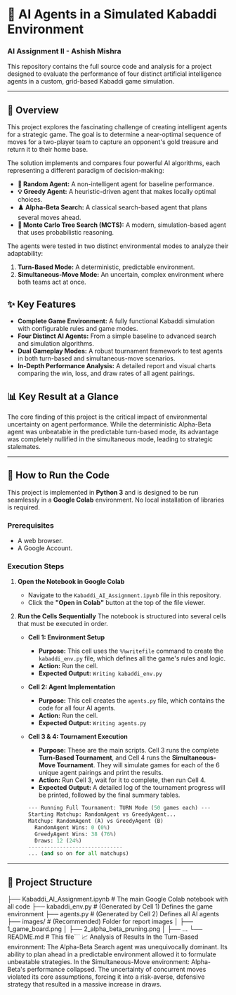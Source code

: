 # 🤖 AI Agents in a Simulated Kabaddi Environment

### AI Assignment II - Ashish Mishra

This repository contains the full source code and analysis for a project designed to evaluate the performance of four distinct artificial intelligence agents in a custom, grid-based Kabaddi game simulation.

---

## 📜 Overview

This project explores the fascinating challenge of creating intelligent agents for a strategic game. The goal is to determine a near-optimal sequence of moves for a two-player team to capture an opponent's gold treasure and return it to their home base.

The solution implements and compares four powerful AI algorithms, each representing a different paradigm of decision-making:

-   **🧠 Random Agent:** A non-intelligent agent for baseline performance.
-   **💡 Greedy Agent:** A heuristic-driven agent that makes locally optimal choices.
-   **♟️ Alpha-Beta Search:** A classical search-based agent that plans several moves ahead.
-   **🎲 Monte Carlo Tree Search (MCTS):** A modern, simulation-based agent that uses probabilistic reasoning.

The agents were tested in two distinct environmental modes to analyze their adaptability:
1.  **Turn-Based Mode:** A deterministic, predictable environment.
2.  **Simultaneous-Move Mode:** An uncertain, complex environment where both teams act at once.

## ✨ Key Features

-   **Complete Game Environment:** A fully functional Kabaddi simulation with configurable rules and game modes.
-   **Four Distinct AI Agents:** From a simple baseline to advanced search and simulation algorithms.
-   **Dual Gameplay Modes:** A robust tournament framework to test agents in both turn-based and simultaneous-move scenarios.
-   **In-Depth Performance Analysis:** A detailed report and visual charts comparing the win, loss, and draw rates of all agent pairings.

## 📊 Key Result at a Glance

The core finding of this project is the critical impact of environmental uncertainty on agent performance. While the deterministic Alpha-Beta agent was unbeatable in the predictable turn-based mode, its advantage was completely nullified in the simultaneous mode, leading to strategic stalemates.

---

## 🚀 How to Run the Code

This project is implemented in **Python 3** and is designed to be run seamlessly in a **Google Colab** environment. No local installation of libraries is required.

### **Prerequisites**
-   A web browser.
-   A Google Account.

### **Execution Steps**

1.  **Open the Notebook in Google Colab**
    -   Navigate to the `Kabaddi_AI_Assignment.ipynb` file in this repository.
    -   Click the **"Open in Colab"** button at the top of the file viewer.

2.  **Run the Cells Sequentially**
    The notebook is structured into several cells that must be executed in order.

    -   **Cell 1: Environment Setup**
        -   **Purpose:** This cell uses the `%%writefile` command to create the `kabaddi_env.py` file, which defines all the game's rules and logic.
        -   **Action:** Run the cell.
        -   **Expected Output:** `Writing kabaddi_env.py`

    -   **Cell 2: Agent Implementation**
        -   **Purpose:** This cell creates the `agents.py` file, which contains the code for all four AI agents.
        -   **Action:** Run the cell.
        -   **Expected Output:** `Writing agents.py`

    -   **Cell 3 & 4: Tournament Execution**
        -   **Purpose:** These are the main scripts. Cell 3 runs the complete **Turn-Based Tournament**, and Cell 4 runs the **Simultaneous-Move Tournament**. They will simulate games for each of the 6 unique agent pairings and print the results.
        -   **Action:** Run Cell 3, wait for it to complete, then run Cell 4.
        -   **Expected Output:** A detailed log of the tournament progress will be printed, followed by the final summary tables.

        ```python
        --- Running Full Tournament: TURN Mode (50 games each) ---
        Starting Matchup: RandomAgent vs GreedyAgent...
        Matchup: RandomAgent (A) vs GreedyAgent (B)
          RandomAgent Wins: 0 (0%)
          GreedyAgent Wins: 38 (76%)
          Draws: 12 (24%)
        ------------------------------
        ... (and so on for all matchups)
        ```

---

## 📂 Project Structure
├── Kabaddi_AI_Assignment.ipynb # The main Google Colab notebook with all code
├── kabaddi_env.py # (Generated by Cell 1) Defines the game environment
├── agents.py # (Generated by Cell 2) Defines all AI agents
├── images/ # (Recommended) Folder for report images
│ ├── 1_game_board.png
│ ├── 2_alpha_beta_pruning.png
│ ├── ...
└── README.md # This file```
📈 Analysis of Results
In the Turn-Based environment: The Alpha-Beta Search agent was unequivocally dominant. Its ability to plan ahead in a predictable environment allowed it to formulate unbeatable strategies.
In the Simultaneous-Move environment: Alpha-Beta's performance collapsed. The uncertainty of concurrent moves violated its core assumptions, forcing it into a risk-averse, defensive strategy that resulted in a massive increase in draws.